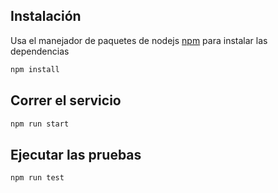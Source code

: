 
## Instalación

Usa el manejador de paquetes de nodejs [npm](https://docs.npmjs.com/downloading-and-installing-node-js-and-npm) para instalar las dependencias

```bash
npm install
```

## Correr el servicio

```bash
npm run start
```

## Ejecutar las pruebas

```bash
npm run test
```
